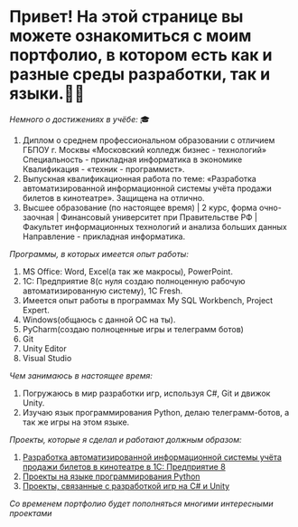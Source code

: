 # Привет! На этой странице вы можете ознакомиться с моим портфолио, в котором есть как и разные среды разработки, так и языки.👨‍💻

*Немного о достижениях в учёбе:* 🎓
1. Диплом о среднем профессиональном образовании с отличием ГБПОУ г. Москвы «Московский колледж бизнес - технологий» Специальность - прикладная информатика в экономике Квалификация - «техник - программист».
2. Выпускная квалификационная работа по теме: «Разработка автоматизированной информационной системы учёта продажи билетов в кинотеатре». Защищена на отлично.
3. Высшее образование (по настоящее время) | 2 курс, форма очно-заочная | Финансовый университет при Правительстве РФ | Факультет информационных технологий и анализа больших данных Направление - прикладная информатика.

*Программы, в которых имеется опыт работы:*
1. MS Office: Word, Excel(а так же макросы), PowerPoint.
2. 1С: Предприятие 8(с нуля создаю полноценную рабочую автоматизированную систему), 1С Fresh.
3. Имеется опыт работы в программах My SQL Workbench, Project Expert.
4. Windows(общаюсь с данной ОС на ты).
5. PyCharm(создаю полноценные игры и телеграмм ботов)
6. Git
7. Unity Editor
8. Visual Studio

*Чем занимаюсь в настоящее время:*
1. Погружаюсь в мир разработки игр, используя С#, Git и движок Unity.
2. Изучаю язык программирования Python, делаю телеграмм-ботов, а так же игры на этом языке.

*Проекты, которые я сделал и работают должным образом:*
1. [Разработка автоматизированной информационной системы учёта продажи билетов в кинотеатре в 1С: Предприятие 8](https://github.com/MichaelErhan/Portfolio/tree/main/Diplom)
2. [Проекты на языке программирования Python](https://github.com/MichaelErhan/Portfolio/tree/main/Python%20projects)
3. [Проекты, связанные с разработкой игр на С# и Unity](https://github.com/MichaelErhan/Portfolio/tree/main/C%23%20and%20Unity)


*Со временем портфолио будет пополняться многими интересными проектами*
